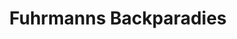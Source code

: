 ---
title: "Fuhrmanns Backparadies"
url: /bayreuth/fuhrmanns-backparadies-bruexer-weg-2/
shop: Bäckerei
---